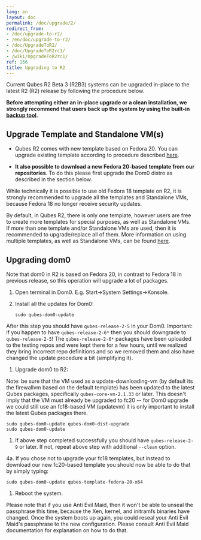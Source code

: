 ```yaml
---
lang: en
layout: doc
permalink: /doc/upgrade/2/
redirect_from:
- /doc/upgrade-to-r2/
- /en/doc/upgrade-to-r2/
- /doc/UpgradeToR2/
- /doc/UpgradeToR2rc1/
- /wiki/UpgradeToR2rc1/
ref: 156
title: Upgrading to R2
---
```


Current Qubes R2 Beta 3 (R2B3) systems can be upgraded in-place to the latest R2 (R2) release by following the procedure below.

**Before attempting either an in-place upgrade or a clean installation, we strongly recommend that users back up the system by using the built-in [backup tool](/doc/backup-restore/).**

Upgrade Template and Standalone VM(s)
-------------------------------------

- Qubes R2 comes with new template based on Fedora 20. You can upgrade existing template according to procedure described [here](/doc/templates/fedora/#upgrading).

- **It also possible to download a new Fedora 20-based template from our repositories**. To do this please first upgrade the Dom0 distro as described in the section below.

While technically it is possible to use old Fedora 18 template on R2, it is strongly recommended to upgrade all the templates and Standalone VMs, because Fedora 18 no longer receive security updates.

By default, in Qubes R2, there is only one template, however users are free to create more templates for special purposes, as well as Standalone VMs. If more than one template and/or Standalone VMs are used, then it is recommended to upgrade/replace all of them. More information on using multiple templates, as well as Standalone VMs, can be found [here](/doc/software-update-vm/).

Upgrading dom0
--------------

Note that dom0 in R2 is based on Fedora 20, in contrast to Fedora 18 in previous release, so this operation will upgrade a lot of packages.

1. Open terminal in Dom0. E.g. Start-\>System Settings-\>Konsole.

1. Install all the updates for Dom0:

    ~~~
    sudo qubes-dom0-update
    ~~~

After this step you should have `qubes-release-2-5` in your Dom0. Important: if you happen to have `qubes-release-2-6*` then you should downgrade to `qubes-release-2-5`! The `qubes-release-2-6*` packages have been uploaded to the testing repos and were kept there for a few hours, until we realized they bring incorrect repo definitions and so we removed them and also have changed the update procedure a bit (simplifying it).

1. Upgrade dom0 to R2:

Note: be sure that the VM used as a update-downloading-vm (by default its the firewallvm based on the default template) has been updated to the latest Qubes packages, specifically `qubes-core-vm-2.1.33` or later. This doesn't imply that the VM must already be upgraded to fc20 -- for Dom0 upgrade we could still use an fc18-based VM (updatevm) it is only important to install the latest Qubes packages there.

~~~
sudo qubes-dom0-update qubes-dom0-dist-upgrade
sudo qubes-dom0-update
~~~

1. If above step completed successfully you should have `qubes-release-2-9` or later. If not, repeat above step with additional `--clean` option.

4a. If you chose not to upgrade your fc18 templates, but instead to download our new fc20-based template you should now be able to do that by simply typing:

~~~
sudo qubes-dom0-update qubes-template-fedora-20-x64
~~~

1. Reboot the system.

Please note that if you use Anti Evil Maid, then it won't be able to unseal the passphrase this time, because the Xen, kernel, and initramfs binaries have changed. Once the system boots up again, you could reseal your Anti Evil Maid's passphrase to the new configuration. Please consult Anti Evil Maid documentation for explanation on how to do that.
